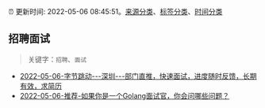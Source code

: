 :alarm_clock: 更新时间: 2022-05-06 08:45:51。[来源分类](../README.md)、[标签分类](../TAGS.md)、[时间分类](../TIMELINE.md)

## 招聘面试


> 关键字：`招聘`、`面试`



- [2022-05-06-字节跳动---深圳---部门直推，快速面试，进度随时反馈，长期有效，求简历](https://www.v2ex.com/t/851156) 
- [2022-05-06-推荐-如果你是一个Golang面试官，你会问哪些问题？](https://toutiao.io/k/0acpnu3) 